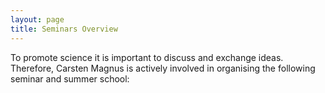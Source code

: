 ```yaml
---
layout: page
title: Seminars Overview
---
```


To promote science it is important to discuss and exchange ideas. Therefore, Carsten Magnus is actively involved in organising the following seminar and summer school:
